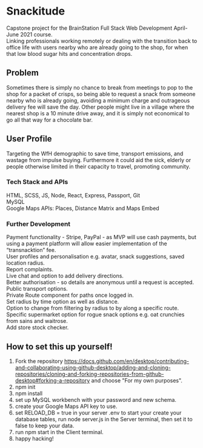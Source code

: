 # Snackitude

Capstone project for the BrainStation Full Stack Web Development April-June 2021 course.  
Linking professionals working remotely or dealing with the transition back to office life with users nearby who are already going to the shop, for when that low blood sugar hits and concentration drops.  

## Problem

Sometimes there is simply no chance to break from meetings to pop to the shop for a packet of crisps, so being able to request a snack from someone nearby who is already going, avoiding a minimum charge and outrageous delivery fee will save the day. Other people might live in a village where the nearest shop is a 10 minute drive away, and it is simply not economical to go all that way for a chocolate bar.  

## User Profile

Targeting the WfH demographic to save time, transport emissions, and wastage from impulse buying. Furthermore it could aid the sick, elderly or people otherwise limited in their capacity to travel, promoting community.  

### Tech Stack and APIs

HTML, SCSS, JS, Node, React, Express, Passport, Git  
MySQL  
Google Maps APIs: Places, Distance Matrix and Maps Embed  

### Further Development

Payment functionality - Stripe, PayPal - as MVP will use cash payments, but using a payment platform will allow easier implementation of the “transnacktion” fee.   
User profiles and personalisation e.g. avatar, snack suggestions, saved location radius.  
Report complaints.  
Live chat and option to add delivery directions.  
Better authorisation - so details are anonymous until a request is accepted.  
Public transport options.  
Private Route component for paths once logged in.  
Set radius by time option as well as distance.  
Option to change from filtering by radius to by along a specific route.  
Specific supermarket option for rogue snack options e.g. oat crunchies from sains and waitrose.  
Add store stock checker.  

## How to set this up yourself!  

1. Fork the repository https://docs.github.com/en/desktop/contributing-and-collaborating-using-github-desktop/adding-and-cloning-repositories/cloning-and-forking-repositories-from-github-desktop#forking-a-repository and choose "For my own purposes".  
2. npm init   
3. npm install  
4. set up MySQL workbench with your password and new schema.  
5. create your Google Maps API key to use.  
6. set RELOAD_DB = true in your server .env to start your create your database tables, run node server.js in the Server terminal, then set it to false to keep your data.  
7. run npm start in the Client terminal.  
8. happy hacking!
